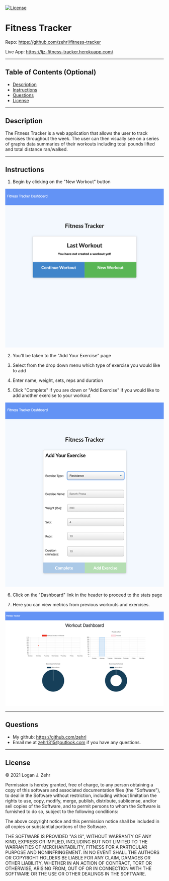
[![License](https://img.shields.io/badge/License-MIT-blue.svg)](https://opensource.org/licenses/MIT)

# Fitness Tracker

Repo: https://github.com/zehrl/fitness-tracker

Live App: https://ljz-fitness-tracker.herokuapp.com/

---

## Table of Contents (Optional)
* [Description](#Description)
* [Instructions](#Instructions)
* [Questions](#Questions)
* [License](#License)

---

## Description

The Fitness Tracker is a web application that allows the user to track exercises throughout the week. The user can then visually see on a series of graphs data summaries of their workouts including total pounds lifted and total distance ran/walked.

---

## Instructions

1. Begin by clicking on the "New Workout" button

![Picture of the homepage](readmeImages/homepage.png)

2. You'll be taken to the "Add Your Exercise" page

3. Select from the drop down menu which type of exercise you would like to add
4. Enter name, weight, sets, reps and duration
5. Click "Complete" if you are down or "Add Exercise" if you would like to add another exercise to your workout

![Picture of the add exercise page](readmeImages/add-exercise.png)

6. Click on the "Dashboard" link in the header to proceed to the stats page

7. Here you can view metrics from previous workouts and exercises.

![Picture of the stats page that shows a series of informational graphs](readmeImages/stats.png)

---

## Questions

* My github: https://github.com/zehrl
* Email me at zehrl315@outlook.com if you have any questions.

---

## License

© 2021 Logan J. Zehr

Permission is hereby granted, free of charge, to any person obtaining a copy of this software and associated documentation files (the "Software"), to deal in the Software without restriction, including without limitation the rights to use, copy, modify, merge, publish, distribute, sublicense, and/or sell copies of the Software, and to permit persons to whom the Software is furnished to do so, subject to the following conditions:

The above copyright notice and this permission notice shall be included in all copies or substantial portions of the Software.

THE SOFTWARE IS PROVIDED "AS IS", WITHOUT WARRANTY OF ANY KIND, EXPRESS OR IMPLIED, INCLUDING BUT NOT LIMITED TO THE WARRANTIES OF MERCHANTABILITY, FITNESS FOR A PARTICULAR PURPOSE AND NONINFRINGEMENT. IN NO EVENT SHALL THE AUTHORS OR COPYRIGHT HOLDERS BE LIABLE FOR ANY CLAIM, DAMAGES OR OTHER LIABILITY, WHETHER IN AN ACTION OF CONTRACT, TORT OR OTHERWISE, ARISING FROM, OUT OF OR IN CONNECTION WITH THE SOFTWARE OR THE USE OR OTHER DEALINGS IN THE SOFTWARE.